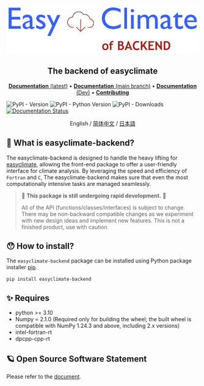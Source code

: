 <img src="https://github.com/shenyulu/easyclimate-backend/blob/main/docs/source/_static/logo1.svg?raw=true" alt="easyclimate-backend">

<h2 align="center">The backend of easyclimate</h2>

<p align="center">
<a href="https://easyclimate-backend.readthedocs.io/en/latest/"><strong>Documentation</strong> (latest)</a> •
<a href="https://easyclimate-backend.readthedocs.io/en/main/"><strong>Documentation</strong> (main branch)</a> •
<a href="https://shenyulu.github.io/easyclimate-backend/"><strong>Documentation</strong> (Dev)</a> •
<a href="https://shenyulu.github.io/easyclimate-backend/src/contributing.html"><strong>Contributing</strong></a>
</p>


![PyPI - Version](https://img.shields.io/pypi/v/easyclimate-backend)
![PyPI - Python Version](https://img.shields.io/pypi/pyversions/easyclimate-backend)
![PyPI - Downloads](https://img.shields.io/pypi/dm/easyclimate-backend)
[![Documentation Status](https://readthedocs.org/projects/easyclimate-backend/badge/?version=latest)](https://easyclimate-backend.readthedocs.io/en/latest/?badge=latest)

<div align="center">
<center>English / <a href = "readme/README_zh_CN.md">简体中文</a> / <a href = "readme/README_ja_JP.md">日本語</a></center>
</div>


## 🤗 What is easyclimate-backend?

The easyclimate-backend is designed to handle the heavy lifting for [easyclimate](https://github.com/shenyulu/easyclimate), 
allowing the front-end package to offer a user-friendly interface for climate analysis. By leveraging the speed and efficiency of ``Fortran`` and ``C``, 
The easyclimate-backend makes sure that even the most computationally intensive tasks are managed seamlessly.



>   🚨 **This package is still undergoing rapid development.** 🚨
>
>   All of the API (functions/classes/interfaces) is subject to change. 
>   There may be non-backward compatible changes as we experiment with new design ideas and implement new features. 
>   This is not a finished product, use with caution.

## 😯 How to install?

The `easyclimate-backend` package can be installed using Python package installer [pip](https://pip.pypa.io/en/stable/getting-started/).

```
pip install easyclimate-backend
```

## ✨ Requires

- python >= 3.10
- Numpy = 2.1.0 (Required only for building the wheel; the built wheel is compatible with NumPy 1.24.3 and above, including 2.x versions)
- intel-fortran-rt
- dpcpp-cpp-rt

## 🪐 Open Source Software Statement

Please refer to the [document](https://easyclimate-backend.readthedocs.io/en/latest/src/softlist.html).
